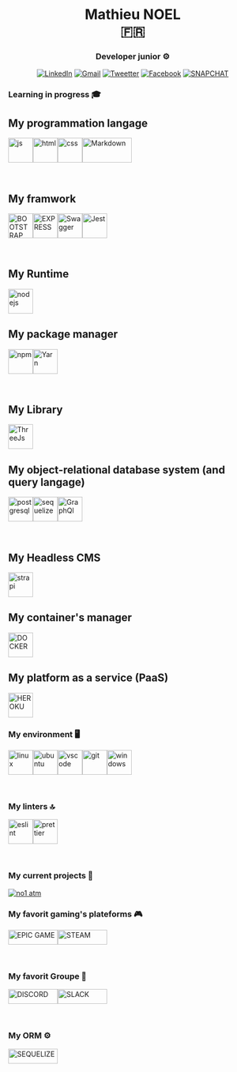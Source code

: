 <h1 align=center> <span>Mathieu NOEL <br> 🇫🇷 </span></h1>

<h3 align=center>  Developer junior ⚙️  </h3>


<div align=center> 
  
<a href=https://www.linkedin.com/in/mathieu-noel-dev>![LinkedIn](https://img.shields.io/badge/linkedin-%230077B5.svg?style=for-the-badge&logo=linkedin&logoColor=white)</a> <a href=mailto:yzorien@gmail.com>![Gmail](https://img.shields.io/badge/Gmail-D14836?style=for-the-badge&logo=gmail&logoColor=white)</a> <a href=https://twitter.com/MathieuNoeldev>![Tweetter](https://img.shields.io/badge/Twitter-1DA1F2?style=for-the-badge&logo=twitter&logoColor=white)</a> <a href=https://www.facebook.com/NoelMathieudev>![Facebook](https://img.shields.io/badge/Facebook-1877F2?style=for-the-badge&logo=facebook&logoColor=white)</a> <a href=https://www.snapchat.com/add/aluminox>![SNAPCHAT](https://img.shields.io/badge/Snapchat-FFFC00?style=for-the-badge&logo=snapchat&logoColor=white)</a>

</div>
  

### Learning in progress 🎓

## My programmation langage

<img src="https://cdn.svgporn.com/logos/javascript.svg" alt="js" width="50" height="50" title="js"><img src="https://cdn.svgporn.com/logos/html-5.svg" alt="html" width="50" height="50" title="html"><img src="https://cdn.svgporn.com/logos/css-3.svg" alt="css" width="50" height="50" title="css"><img src="https://img.shields.io/badge/Markdown-000000?style=for-the-badge&logo=markdown&logoColor=white" alt="Markdown" width="100" height="50" title="Markdown">

<br> 

## My framwork 

<img src="https://img.shields.io/badge/Bootstrap-563D7C?style=for-the-badge&logo=bootstrap&logoColor=white" alt="BOOTSTRAP" width="50" height="50" title="BOOTSTRAP"><img src="https://img.shields.io/badge/Express.js-000000?style=for-the-badge&logo=express&logoColor=white" alt="EXPRESS" width="50" height="50" title="EXPRESS"><img src="https://img.shields.io/badge/Swagger-85EA2D?style=for-the-badge&logo=Swagger&logoColor=white" alt="Swagger" width="50" height="50" title="Swagger"><img src="https://img.shields.io/badge/Jest-C21325?style=for-the-badge&logo=jest&logoColor=white" alt="Jest" width="50" height="50" title="Jest">

<br> 

##  My Runtime 

<img src="https://cdn.svgporn.com/logos/nodejs-icon.svg" alt="nodejs" width="50" height="50" title="nodejs">

<br> 

## My package manager

<img src="https://cdn.svgporn.com/logos/npm-icon.svg" alt="npm" width="50" height="50" title="npm"><img src="https://img.shields.io/badge/Yarn-2C8EBB?style=for-the-badge&logo=yarn&logoColor=white" alt="Yarn" width="50" height="50" title="Yarn">

<br> 

## My Library

<img src="https://img.shields.io/badge/ThreeJs-black?style=for-the-badge&logo=three.js&logoColor=white" alt="ThreeJs" width="50" height="50" title="ThreeJs">

<br> 

## My object-relational database system (and query langage)

<img src="https://cdn.svgporn.com/logos/postgresql.svg" alt="postgresql" width="50" height="50" title="postgresql"><img src="https://cdn.svgporn.com/logos/sequelize.svg" alt="sequelize" width="50" height="50" title="sequelize"><img src="https://img.shields.io/badge/GraphQl-E10098?style=for-the-badge&logo=graphql&logoColor=white" alt="GraphQl" width="50" height="50" title="GraphQl">

<br> 

## My Headless CMS

<img src="https://img.shields.io/badge/strapi-2e7eea?style=for-the-badge&logo=strapi&logoColor=white" alt="strapi" width="50" height="50" title="strapi">

<br> 

## My container's manager 


<img src="https://img.shields.io/badge/Docker-2CA5E0?style=for-the-badge&logo=docker&logoColor=white" alt="DOCKER" width="50" height="50" title="DOCKER">

<br>

## My platform as a service (PaaS)

<img src="https://img.shields.io/badge/Heroku-430098?style=for-the-badge&logo=heroku&logoColor=white" alt="HEROKU" width="50" height="50" title="HEROKU">


<br> 

### My environment 🖥️   

<div style={justify-content: center;}>

<img src="https://cdn.svgporn.com/logos/linux-tux.svg" alt="linux" width="50" height="50" margin-right="50" title="linux"><img src="https://cdn.svgporn.com/logos/ubuntu.svg" alt="ubuntu" width="50"  height="50" padding="5" title="ubuntu"><img src="https://cdn.svgporn.com/logos/visual-studio-code.svg" alt="vscode" width="50" height="50" padding="5" title="vscode"><img src="https://cdn.svgporn.com/logos/git-icon.svg" alt="git" width="50" height="50" padding="5" title="git"><img src="https://img.shields.io/badge/Windows-0078D6?style=for-the-badge&logo=windows&logoColor=white" alt="windows" width="50" height="50" padding="5" title="windows">
  
</div>
 
<br>

### My linters 🔝

<img src="https://img.shields.io/badge/eslint-3A33D1?style=for-the-badge&logo=eslint&logoColor=white" alt="eslint" width="50" height="50" title="eslint"><img src="https://img.shields.io/badge/prettier-1A2C34?style=for-the-badge&logo=prettier&logoColor=F7BA3E" alt="prettier" width="50" height="50" title="prettier">

<br>

### My current projects 🔧  

<a href=https://github.com/MathieuNoel/> ![no1 atm](https://img.shields.io/badge/no1_atm-%230077B5.svg?style=for-the-badge) </a>  

### My favorit gaming's plateforms 🎮

<div style={justify-content: center;}>

<img src="https://img.shields.io/badge/Epic%20Games-313131?style=for-the-badge&logo=Epic%20Games&logoColor=white" alt="EPIC GAME" width="100" height="30" margin-right="50" title="EPIC GAME"><img src="https://img.shields.io/badge/Steam-000000?style=for-the-badge&logo=steam&logoColor=white" alt="STEAM" width="100" height="30" margin-right="50" title="STEAM">

</div>

<br>

### My favorit Groupe 🤜

<div style={justify-content: center;}>

<img src="https://img.shields.io/badge/Discord-5865F2?style=for-the-badge&logo=discord&logoColor=white" alt="DISCORD" width="100" height="30" margin-right="50" title="DISCORD"><img src="https://img.shields.io/badge/Slack-4A154B?style=for-the-badge&logo=slack&logoColor=white" alt="SLACK" width="100" height="30" margin-right="50" title="SLACK">

</div>

<br>

### My ORM ⚙️

<div style={justify-content: center;}>

<img src="https://img.shields.io/badge/Sequelize-52B0E7?style=for-the-badge&logo=Sequelize&logoColor=white" alt="SEQUELIZE" width="100" height="30" margin-right="50" title="SEQUELIZE">

</div>

<br>

